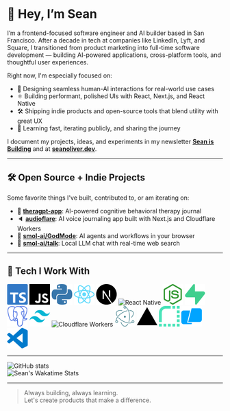 # 👋 Hey, I’m Sean

I’m a frontend-focused software engineer and AI builder based in San Francisco. After a decade in tech at companies like LinkedIn, Lyft, and Square, I transitioned from product marketing into full-time software development — building AI-powered applications, cross-platform tools, and thoughtful user experiences.

Right now, I'm especially focused on:
- 🧠 Designing seamless human-AI interactions for real-world use cases  
- ⚛️ Building performant, polished UIs with React, Next.js, and React Native  
- 🛠️ Shipping indie products and open-source tools that blend utility with great UX  
- 🚀 Learning fast, iterating publicly, and sharing the journey

I document my projects, ideas, and experiments in my newsletter **[Sean is Building](https://newsletter.seanoliver.dev/)** and at **[seanoliver.dev](https://seanoliver.dev/)**.

---

## 🛠️ Open Source + Indie Projects

Some favorite things I've built, contributed to, or am iterating on:

- 📓 [**theragpt-app**](https://theragpt.ai/): AI-powered cognitive behavioral therapy journal
- 🔈 [**audioflare**](https://github.com/seanoliver/audioflare): AI voice journaling app built with Next.js and Cloudflare Workers  
- 🧠 [**smol-ai/GodMode**](https://github.com/smol-ai/GodMode): AI agents and workflows in your browser  
- 💬 [**smol-ai/talk**](https://github.com/smol-ai/talk): Local LLM chat with real-time web search

---

## 🧰 Tech I Work With

![TypeScript](/images/typescript.svg)
![JavaScript](/images/javascript.svg)
![Python](/images/python.svg)
![React](/images/react.svg)
![Next.js](/images/nextdotjs.svg)
![React Native](/images/reactnative.svg)
![Node.js](/images/nodedotjs.svg)
![Supabase](/images/supabase.svg)
![PostgreSQL](/images/postgresql.svg)
![Tailwind CSS](/images/tailwindcss.svg)
![Cloudflare Workers](/images/cloudflareworkers.svg)
![Electron](/images/electron.svg)
![Vercel](/images/vercel.svg)
![Render](/images/render.svg)
![Warp](/images/warp.svg)
![VS Code](/images/visualstudiocode.svg)

---

![GitHub stats](https://github-readme-stats.vercel.app/api?username=seanoliver&show_icons=true&hide_rank=true)  
![Sean's Wakatime Stats](https://github-readme-stats.vercel.app/api/wakatime?username=seanoliver)

---

> Always building, always learning.  
> Let's create products that make a difference.
